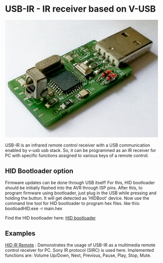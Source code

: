 
USB-IR - IR receiver based on V-USB
===================================

![HID IR Remote](https://github.com/visakhanc/usb-ir/blob/master/pic/side-2.jpg)

USB-IR is an infrared remote control receiver with a USB communication enabled by v-usb usb stack. So, it can be programmed as an IR receiver for PC with specific functions assigned to various keys of a remote control.


HID Bootloader option
---------------------

Firmware updates can be done through USB itself! For this, HID bootloader should be initially flashed into the AVR through ISP pins. After this, to program firmware using bootloader, just plug in the USB while pressing and holding the button. It will get detected as 'HIDBoot' device. Now use the command line tool for HID bootloader to program hex files. like this:
bootloadHID.exe -r main.hex

Find the HID bootloader here: [HID bootloader](https://github.com/visakhanc/vusb_projects/tree/master/bootloadHID.2012-12-08)


Examples
--------

[HID IR Remote](https://github.com/visakhanc/usb-ir/blob/master/firmware/hid-ir-remote) : Demonstrates the usage of USB-IR as a multimedia remote control receiver for PC. Sony IR protocol (SIRC) is used here. Implemented functions are: Volume Up/Down, Next, Previous, Pause, Play, Stop, Mute.


